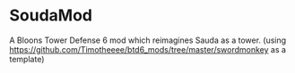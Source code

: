 # SoudaMod
A Bloons Tower Defense 6 mod which reimagines Sauda as a tower.
(using https://github.com/Timotheeee/btd6_mods/tree/master/swordmonkey as a template)
